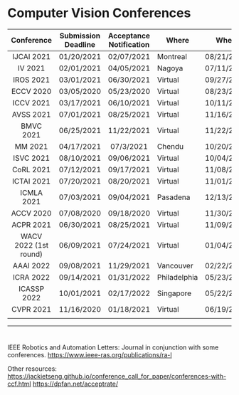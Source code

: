 # Computer Vision Conferences


|      Conference       | Submission Deadline | Acceptance Notification | Where        | When       | Link                                                |
| :-------------------: | :-----------------: | :---------------------: | ------------ | ---------- | --------------------------------------------------- |
|      IJCAI 2021       |     01/20/2021      |       02/07/2021        | Montreal     | 08/21/2021 | https://ijcai-21.org/                               |
|        IV 2021        |     02/01/2021      |       04/05/2021        | Nagoya       | 07/11/2021 | https://2021.ieee-iv.org/                           |
|       IROS 2021       |     03/01/2021      |       06/30/2021        | Virtual      | 09/27/2021 | https://www.iros2021.org                            |
|       ECCV 2020       |     03/05/2020      |       05/23/2020        | Virtual      | 08/23/2020 | https://eccv2020.eu/                                |
|       ICCV 2021       |     03/17/2021      |       06/10/2021        | Virtual      | 10/11/2021 | http://iccv2021.thecvf.com/                         |
|       AVSS 2021       |     07/01/2021      |       08/25/2021        | Virtual      | 11/16/2021 | http://www.avss2021.org/                            |
|       BMVC 2021       |     06/25/2021      |       11/22/2021        | Virtual      | 11/22/2021 | http://www.bmvc2021.com/                            |
|        MM 2021        |     04/17/2021      |        07/3/2021        | Chendu       | 10/20/2021 | https://2021.acmmm.org/                             |
|       ISVC 2021       |     08/10/2021      |       09/06/2021        | Virtual      | 10/04/2021 | https://www.isvc.net/                               |
|       CoRL 2021       |     07/12/2021      |       09/17/2021        | Virtual      | 11/08/2021 | https://www.robot-learning.org/home                 |
|      ICTAI 2021       |     07/20/2021      |       08/20/2021        | Virtual      | 11/01/2021 | https://ictai.computer.org/                         |
|      ICMLA 2021       |     07/03/2021      |       09/04/2021        | Pasadena     | 12/13/2021 | https://www.icmla-conference.org/icmla21/index.html |
|       ACCV 2020       |     07/08/2020      |       09/18/2020        | Virtual      | 11/30/2021 | https://accv2020.github.io/index.html               |
|       ACPR 2021       |     06/30/2021      |       08/25/2021        | Virtual      | 11/09/2021 | http://brain.korea.ac.kr/acpr/importantdate.php     |
| WACV 2022 (1st round) |     06/09/2021      |       07/24/2021        | Virtual      | 01/04/2022 | http://wacv2022.thecvf.com/home                     |
|       AAAI 2022       |     09/08/2021      |       11/29/2021        | Vancouver    | 02/22/2022 | https://aaai.org/Conferences/AAAI-22/               |
|       ICRA 2022       |     09/14/2021      |       01/31/2022        | Philadelphia | 05/23/2022 | https://www.icra2022.org/                           |
|      ICASSP 2022      |     10/01/2021      |       02/17/2022        | Singapore    | 05/22/2022 | https://2022.ieeeicassp.org/important-dates/        |
|       CVPR 2021       |     11/16/2020      |       01/18/2021        | Virtual      | 06/19/2021 | http://cvpr2021.thecvf.com/                         |
|                       |                     |                         |              |            |                                                     |



---
# 

IEEE Robotics and Automation Letters: Journal in conjunction with some conferences. https://www.ieee-ras.org/publications/ra-l

Other resources: 
https://jackietseng.github.io/conference_call_for_paper/conferences-with-ccf.html
https://dpfan.net/acceptrate/
